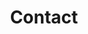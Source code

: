 ---
title: Contact
seo_options:
  description: How to contact us
  featured_image:
  og_type: 
  canonical_link:
content_blocks:
  - _bookshop_name: sections/hero
    heading: Contact Us
    #subheading: We ensure Quality Design.
    image: /images/slider/meeting-room-2.jpg
  - _bookshop_name: sections/contact
    heading: Get In Touch
    content: >-
      We prefer online communication via WhatsApp or email for your comfort.
      You are also free to meet us in the office.
      Make an appointment via phone or email.
    email: "amita@absolutelawyer-huahin.com"
    mobile: +66 09 9824 4155
    link:
      _bookshop_name: generic/link
      url: 'https://www.google.com/maps/place/Absolute+Lawyer+Hua+Hin/@12.5248631,99.9373146,15z/data=!4m2!3m1!1s0x0:0xc05b033ca5ce04d3?sa=X&ved=1t:2428&ictx=111'
      content: Find us on map
    map:
      _bookshop_name: generic/map
      latitude: "12.5248631"
      longitude: "99.9373146"
---